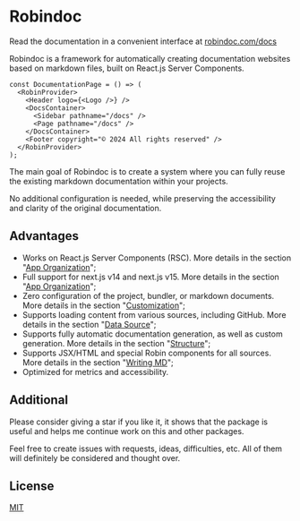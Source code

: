 [robin.title]: # "Introduction"
[robin.description]: # "Robindoc is a framework for automatically creating documentation websites based on markdown files, built on React.js Server Components"

# Robindoc

<!---robin-->

Read the documentation in a convenient interface at [robindoc.com/docs](https://robindoc.com/docs)

<!---/robin-->

<!---robin PackageLinks /-->

Robindoc is a framework for automatically creating documentation websites based on markdown files, built on React.js Server Components.

```tsx filename="app/docs/page.tsx"
const DocumentationPage = () => (
  <RobinProvider>
    <Header logo={<Logo />} />
    <DocsContainer>
      <Sidebar pathname="/docs" />
      <Page pathname="/docs" />
    </DocsContainer>
    <Footer copyright="© 2024 All rights reserved" />
  </RobinProvider>
);
```

The main goal of Robindoc is to create a system where you can fully reuse the existing markdown documentation within your projects.

No additional configuration is needed, while preserving the accessibility and clarity of the original documentation.

## Advantages

- Works on React.js Server Components (RSC). More details in the section "[App Organization](./docs/01-getting-started/04-app-organization.md)";
- Full support for next.js v14 and next.js v15. More details in the section "[App Organization](./docs/01-getting-started/04-app-organization.md)";
- Zero configuration of the project, bundler, or markdown documents. More details in the section "[Customization](./docs/03-customization/README.md)";
- Supports loading content from various sources, including GitHub. More details in the section "[Data Source](./docs/02-structure/03-data-source.md)";
- Supports fully automatic documentation generation, as well as custom generation. More details in the section "[Structure](./docs/02-structure/README.md)";
- Supports JSX/HTML and special Robin components for all sources. More details in the section "[Writing MD](./docs/01-getting-started/02-writing-md.md)";
- Optimized for metrics and accessibility.

## Additional

Please consider giving a star if you like it, it shows that the package is useful and helps me continue work on this and other packages.

Feel free to create issues with requests, ideas, difficulties, etc. All of them will definitely be considered and thought over.

## License

[MIT](https://github.com/vordgi/robindoc/blob/main/LICENSE)
